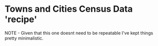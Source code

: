 # Towns and Cities Census Data 'recipe'

NOTE - Given that this one doesnt need to be repeatable I've kept things pretty minimalistic.
